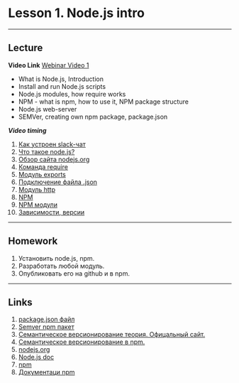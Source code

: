 # Lesson 1. Node.js intro

----
## Lecture

**Video Link** [Webinar Video 1](https://youtu.be/XxB8AugukMg) 

* What is Node.js, Introduction
* Install and run Node.js scripts
* Node.js modules, how require works
* NPM - what is npm, how to use it, NPM package structure
* Node.js web-server
* SEMVer, creating own npm package, package.json

***Video timing***

1.	 [Как устроен slack-чат]( https://youtu.be/XxB8AugukMg#t=16m30s) 
2.	[Что такое node.js?]( https://youtu.be/XxB8AugukMg#t=34m10s) 
3.	[Обзор сайта nodejs.org]( https://youtu.be/XxB8AugukMg#t=46m04s) 
4.	[Команда require]( https://youtu.be/XxB8AugukMg#t=57m36s) 
5.	[Модуль exports]( https://youtu.be/XxB8AugukMg#t=63m40s) 
6.	[Подключение файла .json]( https://youtu.be/XxB8AugukMg#t=76m39s) 
7.	[Модуль http]( https://youtu.be/XxB8AugukMg#t=91m15s) 
8.	[NPM]( https://youtu.be/XxB8AugukMg#t=101m26s) 
9.	[NPM модули]( https://youtu.be/XxB8AugukMg#t=101m26s) 
10.	[Зависимости, версии]( https://youtu.be/XxB8AugukMg#t=120m09s) 

----
## Homework

1. Установить node.js, npm.
2. Разработать любой модуль.
3. Опубликовать его на github и в npm.

----
## Links

1. [package.json файл](https://docs.npmjs.com/files/package.json)
2. [Semver npm пакет](https://docs.npmjs.com/misc/semver)
3. [Cемантическое версионирование теория. Офицальный сайт.](http://semver.org/lang/ru/)
4. [Cемантическое версионирование в npm.](https://docs.npmjs.com/misc/semver)
5. [nodejs.org](https://nodejs.org)
6. [Node.js doc](https://nodejs.org/dist/latest-v6.x/docs/api)
7. [npm](https://www.npmjs.com)   
8. [Документаци npm](https://docs.npmjs.com/)

